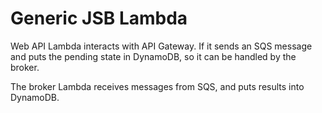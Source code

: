 # Generic JSB Lambda

Web API Lambda interacts with API Gateway. If it sends an SQS message and puts the pending state in DynamoDB, so it can be handled by the 
broker.

The broker Lambda receives messages from SQS, and puts results into DynamoDB.

